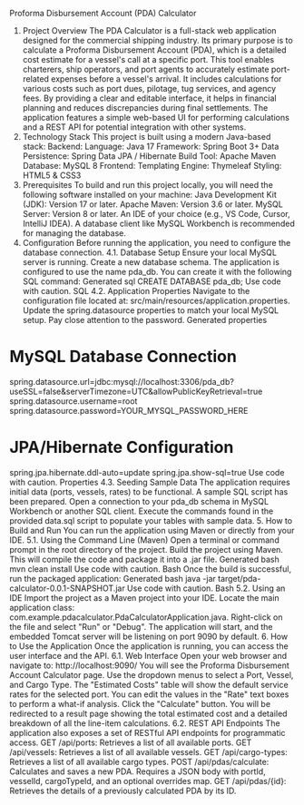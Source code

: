 Proforma Disbursement Account (PDA) Calculator
1. Project Overview
The PDA Calculator is a full-stack web application designed for the commercial shipping industry. Its primary purpose is to calculate a Proforma Disbursement Account (PDA), which is a detailed cost estimate for a vessel's call at a specific port.
This tool enables charterers, ship operators, and port agents to accurately estimate port-related expenses before a vessel's arrival. It includes calculations for various costs such as port dues, pilotage, tug services, and agency fees. By providing a clear and editable interface, it helps in financial planning and reduces discrepancies during final settlements.
The application features a simple web-based UI for performing calculations and a REST API for potential integration with other systems.
2. Technology Stack
This project is built using a modern Java-based stack:
Backend:
Language: Java 17
Framework: Spring Boot 3+
Data Persistence: Spring Data JPA / Hibernate
Build Tool: Apache Maven
Database:
MySQL 8
Frontend:
Templating Engine: Thymeleaf
Styling: HTML5 & CSS3
3. Prerequisites
To build and run this project locally, you will need the following software installed on your machine:
Java Development Kit (JDK): Version 17 or later.
Apache Maven: Version 3.6 or later.
MySQL Server: Version 8 or later.
An IDE of your choice (e.g., VS Code, Cursor, IntelliJ IDEA).
A database client like MySQL Workbench is recommended for managing the database.
4. Configuration
Before running the application, you need to configure the database connection.
4.1. Database Setup
Ensure your local MySQL server is running.
Create a new database schema. The application is configured to use the name pda_db. You can create it with the following SQL command:
Generated sql
CREATE DATABASE pda_db;
Use code with caution.
SQL
4.2. Application Properties
Navigate to the configuration file located at: src/main/resources/application.properties.
Update the spring.datasource properties to match your local MySQL setup. Pay close attention to the password.
Generated properties
# MySQL Database Connection
spring.datasource.url=jdbc:mysql://localhost:3306/pda_db?useSSL=false&serverTimezone=UTC&allowPublicKeyRetrieval=true
spring.datasource.username=root
spring.datasource.password=YOUR_MYSQL_PASSWORD_HERE

# JPA/Hibernate Configuration
spring.jpa.hibernate.ddl-auto=update
spring.jpa.show-sql=true
Use code with caution.
Properties
4.3. Seeding Sample Data
The application requires initial data (ports, vessels, rates) to be functional. A sample SQL script has been prepared.
Open a connection to your pda_db schema in MySQL Workbench or another SQL client.
Execute the commands found in the provided data.sql script to populate your tables with sample data.
5. How to Build and Run
You can run the application using Maven or directly from your IDE.
5.1. Using the Command Line (Maven)
Open a terminal or command prompt in the root directory of the project.
Build the project using Maven. This will compile the code and package it into a .jar file.
Generated bash
mvn clean install
Use code with caution.
Bash
Once the build is successful, run the packaged application:
Generated bash
java -jar target/pda-calculator-0.0.1-SNAPSHOT.jar
Use code with caution.
Bash
5.2. Using an IDE
Import the project as a Maven project into your IDE.
Locate the main application class: com.example.pdacalculator.PdaCalculatorApplication.java.
Right-click on the file and select "Run" or "Debug".
The application will start, and the embedded Tomcat server will be listening on port 9090 by default.
6. How to Use the Application
Once the application is running, you can access the user interface and the API.
6.1. Web Interface
Open your web browser and navigate to:
http://localhost:9090/
You will see the Proforma Disbursement Account Calculator page.
Use the dropdown menus to select a Port, Vessel, and Cargo Type.
The "Estimated Costs" table will show the default service rates for the selected port. You can edit the values in the "Rate" text boxes to perform a what-if analysis.
Click the "Calculate" button.
You will be redirected to a result page showing the total estimated cost and a detailed breakdown of all the line-item calculations.
6.2. REST API Endpoints
The application also exposes a set of RESTful API endpoints for programmatic access.
GET /api/ports: Retrieves a list of all available ports.
GET /api/vessels: Retrieves a list of all available vessels.
GET /api/cargo-types: Retrieves a list of all available cargo types.
POST /api/pdas/calculate: Calculates and saves a new PDA. Requires a JSON body with portId, vesselId, cargoTypeId, and an optional overrides map.
GET /api/pdas/{id}: Retrieves the details of a previously calculated PDA by its ID.
